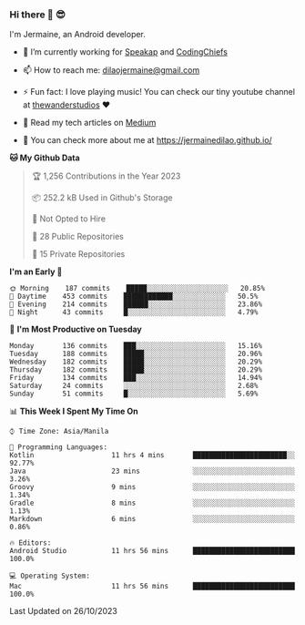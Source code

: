 ### Hi there 👋 😎
I'm Jermaine, an Android developer.

- 🔭 I’m currently working for [Speakap](https://www.speakap.com/) and [CodingChiefs](https://codingchiefs.com/en/)

- 📫 How to reach me: dilaojermaine@gmail.com

- ⚡ Fun fact: I love playing music! You can check our tiny youtube channel at [thewanderstudios](https://www.youtube.com/thewanderstudios) ♥️

- 📖 Read my tech articles on [Medium](https://jermainedilao.medium.com/)

- 👀 You can check more about me at https://jermainedilao.github.io/

<!--
**jermainedilao/jermainedilao** is a ✨ _special_ ✨ repository because its `README.md` (this file) appears on your GitHub profile.

Here are some ideas to get you started:

- 🔭 I’m currently working on ...
- 🌱 I’m currently learning ...
- 👯 I’m looking to collaborate on ...
- 🤔 I’m looking for help with ...
- 💬 Ask me about ...
- 📫 How to reach me: ...
- 😄 Pronouns: ...
- ⚡ Fun fact: ...
-->

<!--START_SECTION:waka-->
**🐱 My Github Data** 

> 🏆 1,256 Contributions in the Year 2023
 > 
> 📦 252.2 kB Used in Github's Storage 
 > 
> 🚫 Not Opted to Hire
 > 
> 📜 28 Public Repositories 
 > 
> 🔑 15 Private Repositories  
 > 
**I'm an Early 🐤** 

```text
🌞 Morning    187 commits    █████░░░░░░░░░░░░░░░░░░░░   20.85% 
🌆 Daytime    453 commits    ████████████░░░░░░░░░░░░░   50.5% 
🌃 Evening    214 commits    ██████░░░░░░░░░░░░░░░░░░░   23.86% 
🌙 Night      43 commits     █░░░░░░░░░░░░░░░░░░░░░░░░   4.79%

```
📅 **I'm Most Productive on Tuesday** 

```text
Monday       136 commits    ███░░░░░░░░░░░░░░░░░░░░░░   15.16% 
Tuesday      188 commits    █████░░░░░░░░░░░░░░░░░░░░   20.96% 
Wednesday    182 commits    █████░░░░░░░░░░░░░░░░░░░░   20.29% 
Thursday     182 commits    █████░░░░░░░░░░░░░░░░░░░░   20.29% 
Friday       134 commits    ███░░░░░░░░░░░░░░░░░░░░░░   14.94% 
Saturday     24 commits     ░░░░░░░░░░░░░░░░░░░░░░░░░   2.68% 
Sunday       51 commits     █░░░░░░░░░░░░░░░░░░░░░░░░   5.69%

```


📊 **This Week I Spent My Time On** 

```text
⌚︎ Time Zone: Asia/Manila

💬 Programming Languages: 
Kotlin                   11 hrs 4 mins       ███████████████████████░░   92.77% 
Java                     23 mins             ░░░░░░░░░░░░░░░░░░░░░░░░░   3.26% 
Groovy                   9 mins              ░░░░░░░░░░░░░░░░░░░░░░░░░   1.34% 
Gradle                   8 mins              ░░░░░░░░░░░░░░░░░░░░░░░░░   1.13% 
Markdown                 6 mins              ░░░░░░░░░░░░░░░░░░░░░░░░░   0.86%

🔥 Editors: 
Android Studio           11 hrs 56 mins      █████████████████████████   100.0%

💻 Operating System: 
Mac                      11 hrs 56 mins      █████████████████████████   100.0%

```


 Last Updated on 26/10/2023
<!--END_SECTION:waka-->
